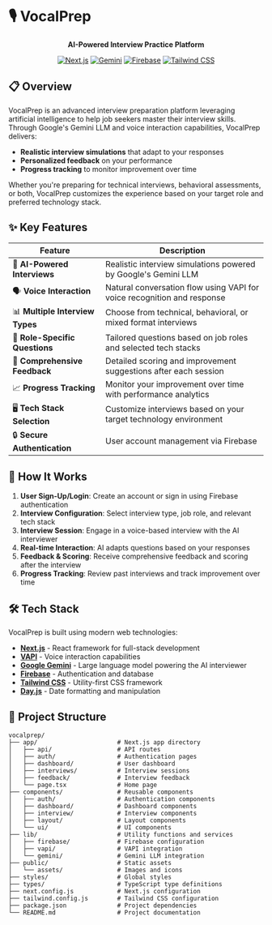 # 🎙️ VocalPrep

<div align="center">
  
  
  **AI-Powered Interview Practice Platform**
  
  [![Next.js](https://img.shields.io/badge/Next.js-black?style=for-the-badge&logo=next.js&logoColor=white)](https://nextjs.org/)
  [![Gemini](https://img.shields.io/badge/Google_Gemini-4285F4?style=for-the-badge&logo=google&logoColor=white)](https://ai.google.dev/models/gemini)
  [![Firebase](https://img.shields.io/badge/Firebase-FFCA28?style=for-the-badge&logo=firebase&logoColor=black)](https://firebase.google.com/)
  [![Tailwind CSS](https://img.shields.io/badge/Tailwind_CSS-38B2AC?style=for-the-badge&logo=tailwind-css&logoColor=white)](https://tailwindcss.com/)
  
</div>

## 📋 Overview

VocalPrep is an advanced interview preparation platform leveraging artificial intelligence to help job seekers master their interview skills. Through Google's Gemini LLM and voice interaction capabilities, VocalPrep delivers:

- **Realistic interview simulations** that adapt to your responses
- **Personalized feedback** on your performance
- **Progress tracking** to monitor improvement over time

Whether you're preparing for technical interviews, behavioral assessments, or both, VocalPrep customizes the experience based on your target role and preferred technology stack.

## ✨ Key Features

| Feature | Description |
|---------|-------------|
| 🤖 **AI-Powered Interviews** | Realistic interview simulations powered by Google's Gemini LLM |
| 🗣️ **Voice Interaction** | Natural conversation flow using VAPI for voice recognition and response |
| 📊 **Multiple Interview Types** | Choose from technical, behavioral, or mixed format interviews |
| 💼 **Role-Specific Questions** | Tailored questions based on job roles and selected tech stacks |
| 📝 **Comprehensive Feedback** | Detailed scoring and improvement suggestions after each session |
| 📈 **Progress Tracking** | Monitor your improvement over time with performance analytics |
| 🖥️ **Tech Stack Selection** | Customize interviews based on your target technology environment |
| 🔒 **Secure Authentication** | User account management via Firebase |

## 🔄 How It Works

1. **User Sign-Up/Login**: Create an account or sign in using Firebase authentication
2. **Interview Configuration**: Select interview type, job role, and relevant tech stack
3. **Interview Session**: Engage in a voice-based interview with the AI interviewer
4. **Real-time Interaction**: AI adapts questions based on your responses
5. **Feedback & Scoring**: Receive comprehensive feedback and scoring after the interview
6. **Progress Tracking**: Review past interviews and track improvement over time

## 🛠️ Tech Stack

VocalPrep is built using modern web technologies:

- **[Next.js](https://nextjs.org/)** - React framework for full-stack development
- **[VAPI](https://vapi.ai/)** - Voice interaction capabilities
- **[Google Gemini](https://ai.google.dev/models/gemini)** - Large language model powering the AI interviewer
- **[Firebase](https://firebase.google.com/)** - Authentication and database
- **[Tailwind CSS](https://tailwindcss.com/)** - Utility-first CSS framework
- **[Day.js](https://day.js.org/)** - Date formatting and manipulation

## 📂 Project Structure

```
vocalprep/
├── app/                      # Next.js app directory
│   ├── api/                  # API routes
│   ├── auth/                 # Authentication pages
│   ├── dashboard/            # User dashboard
│   ├── interviews/           # Interview sessions
│   ├── feedback/             # Interview feedback
│   └── page.tsx              # Home page
├── components/               # Reusable components
│   ├── auth/                 # Authentication components
│   ├── dashboard/            # Dashboard components
│   ├── interview/            # Interview components
│   ├── layout/               # Layout components
│   └── ui/                   # UI components
├── lib/                      # Utility functions and services
│   ├── firebase/             # Firebase configuration
│   ├── vapi/                 # VAPI integration
│   └── gemini/               # Gemini LLM integration
├── public/                   # Static assets
│   └── assets/               # Images and icons
├── styles/                   # Global styles
├── types/                    # TypeScript type definitions
├── next.config.js            # Next.js configuration
├── tailwind.config.js        # Tailwind CSS configuration
├── package.json              # Project dependencies
└── README.md                 # Project documentation
```


